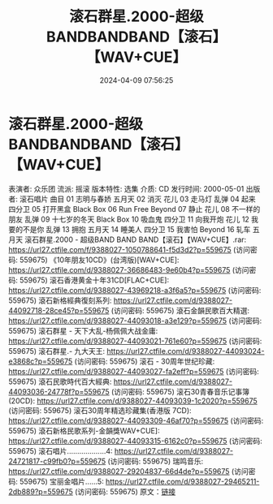 ﻿---
title: 滚石群星.2000-超级BANDBANDBAND【滚石】【WAV+CUE】
date: 2024-04-09 07:56:25
categories: WAV车载音乐、镜像
tags: 华语中文
---
# 滚石群星.2000-超级BANDBANDBAND【滚石】【WAV+CUE】

表演者: 众乐团
流派: 摇滚
版本特性: 选集
介质: CD
发行时间: 2000-05-01
出版者: 滚石唱片
曲目
01 志明与春娇 五月天
02 消灭 花儿
03 走马灯 乱弹
04 起来 四分卫
05 打开黑盒 Black Box
06 Run Free Beyond
07 静止 花儿
08 不一样的朋友 乱弹
09 十七岁的冬天 Black Box
10 吸血鬼 四分卫
11 向我开炮 花儿
12 我要的不是你 乱弹
13 拥抱 五月天
14 睡美人 四分卫
15 我害怕 Beyond
16 轧车 五月天
滚石群星.2000 - 超级BAND BAND BAND【滚石】【WAV+CUE】.rar: https://url27.ctfile.com/f/9388027-1050788641-f5d3d2?p=559675
(访问密码: 559675)
《10年朋友10CD》(台湾版)[WAV+CUE]: https://url27.ctfile.com/d/9388027-36686483-9e60b4?p=559675
(访问密码: 559675)
滚石香港黄金十年31CD[FLAC+CUE]: https://url27.ctfile.com/d/9388027-43969218-a3f6a5?p=559675
(访问密码: 559675)
滾石新格經典復刻系列: https://url27.ctfile.com/d/9388027-44092718-28ce45?p=559675
(访问密码: 559675)
滾石金韻民歌百大精選: https://url27.ctfile.com/d/9388027-44093018-a3e129?p=559675
(访问密码: 559675)
滚石群星 - 天下大乱-杨佩佩大战金庸: https://url27.ctfile.com/d/9388027-44093021-761e60?p=559675
(访问密码: 559675)
滚石群星.- 九大天王: https://url27.ctfile.com/d/9388027-44093024-e3868c?p=559675
(访问密码: 559675)
滚石 - 30周年世纪珍藏: https://url27.ctfile.com/d/9388027-44093027-fa2eff?p=559675
(访问密码: 559675)
滾石民歌時代百大經典: https://url27.ctfile.com/d/9388027-44093036-24778f?p=559675
(访问密码: 559675)
滚石30青春音乐记事簿(20CD): https://url27.ctfile.com/d/9388027-44093039-1c2020?p=559675
(访问密码: 559675)
滚石30周年精选珍藏集(香港版 7CD): https://url27.ctfile.com/d/9388027-44093309-46af70?p=559675
(访问密码: 559675)
滾石新格民歌系列-金韻獎WAV+CUE]: https://url27.ctfile.com/d/9388027-44093315-6162c0?p=559675
(访问密码: 559675)
滚石唱片...................4: https://url27.ctfile.com/d/9388027-24721817-c99fb0?p=559675
(访问密码: 559675)
瑞鸣音乐: https://url27.ctfile.com/d/9388027-29204837-66d4de?p=559675
(访问密码: 559675)
宝丽金唱片......5: https://url27.ctfile.com/d/9388027-29465211-2db889?p=559675
(访问密码: 559675)
原文：[链接](https://blog.sina.com.cn/s/blog_1647c7e760103151y.html)